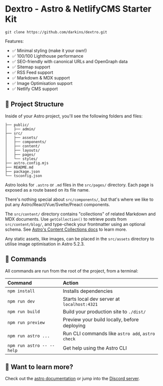 # Dextro - Astro & NetlifyCMS Starter Kit

```
git clone https://github.com/darkins/dextro.git
```

Features:

- ✅ Minimal styling (make it your own!)
- ✅ 100/100 Lighthouse performance
- ✅ SEO-friendly with canonical URLs and OpenGraph data
- ✅ Sitemap support
- ✅ RSS Feed support
- ✅ Markdown & MDX support
- ✅ Image Optimisation support
- ✅ Netlify CMS support

## 🚀 Project Structure

Inside of your Astro project, you'll see the following folders and files:

```
├── public/
│   ├── admin/
├── src/
│   ├── assets/
│   ├── components/
│   ├── content/
│   ├── layouts/
│   ├── pages/
│   └── styles/
├── astro.config.mjs
├── README.md
├── package.json
└── tsconfig.json
```

Astro looks for `.astro` or `.md` files in the `src/pages/` directory. Each page is exposed as a route based on its file name.

There's nothing special about `src/components/`, but that's where we like to put any Astro/React/Vue/Svelte/Preact components.

The `src/content/` directory contains "collections" of related Markdown and MDX documents. Use `getCollection()` to retrieve posts from `src/content/blog/`, and type-check your frontmatter using an optional schema. See [Astro's Content Collections docs](https://docs.astro.build/en/guides/content-collections/) to learn more.

Any static assets, like images, can be placed in the `src/assets` directory to utilise image optimisation in Astro 5.2.3.

## 🧞 Commands

All commands are run from the root of the project, from a terminal:

| Command                   | Action                                           |
| :------------------------ | :----------------------------------------------- |
| `npm install`             | Installs dependencies                            |
| `npm run dev`             | Starts local dev server at `localhost:4321`      |
| `npm run build`           | Build your production site to `./dist/`          |
| `npm run preview`         | Preview your build locally, before deploying     |
| `npm run astro ...`       | Run CLI commands like `astro add`, `astro check` |
| `npm run astro -- --help` | Get help using the Astro CLI                     |

## 👀 Want to learn more?

Check out the [astro documentation](https://docs.astro.build) or jump into the [Discord server](https://astro.build/chat).
